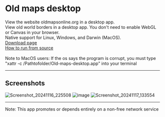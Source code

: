 # Old maps desktop

View the website oldmapsonline.org in a desktop app.
<br>
View old world borders in a desktop app. You don't need to enable WebGL or Canvas in your browser.
<br>
Native support for Linux, Windows, and Darwin (MacOS).
<br>
<a href="https://github.com/Tre-brock/Old-maps-desktop/releases/expanded_assets/1.0.1">Download page</a>
<br>
<a href="https://github.com/Tre-brock/Old-maps-desktop/issues/1">How to run from source</a>
<br>
<br>
Note to MacOS users: If the os says the program is corrupt, you must type "xattr -c /Pathtofolder/Old-maps-desktop.app" into your terminal
<hr>
<h2>Screenshots</h2>

![Screenshot_20241116_225508](https://github.com/user-attachments/assets/3a36a10e-4add-4e85-83c0-91cd26878b96)
![image](https://github.com/user-attachments/assets/fef0383d-ce7e-45b8-a587-fd82a50a3c9a)
![Screenshot_20241117_133554](https://github.com/user-attachments/assets/cb894077-e858-4346-bb4a-a773f289cbb7)
<br>
<hr>
Note: This app promotes or depends entirely on a non-free network service
